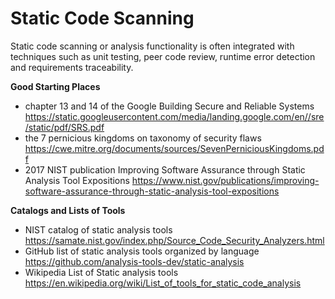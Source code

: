 # Static Code Scanning

Static code scanning or analysis functionality is often integrated with techniques such as unit testing, peer code review, runtime error detection and requirements traceability.
 
**Good Starting Places**
 
 * chapter 13 and 14 of the Google Building Secure and Reliable Systems
 https://static.googleusercontent.com/media/landing.google.com/en//sre/static/pdf/SRS.pdf
 * the 7 pernicious kingdoms on taxonomy of security flaws
 https://cwe.mitre.org/documents/sources/SevenPerniciousKingdoms.pdf
 * 2017 NIST publication Improving Software Assurance through Static Analysis Tool Expositions
 https://www.nist.gov/publications/improving-software-assurance-through-static-analysis-tool-expositions
 
**Catalogs and Lists of Tools**

 * NIST catalog of static analysis tools
 https://samate.nist.gov/index.php/Source_Code_Security_Analyzers.html
 * GitHub list of static analysis tools organized by language
 https://github.com/analysis-tools-dev/static-analysis
 * Wikipedia List of Static analysis tools
 https://en.wikipedia.org/wiki/List_of_tools_for_static_code_analysis
 
 

